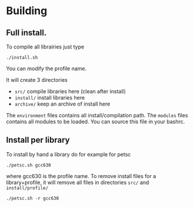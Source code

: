 # Building

## Full install.

To compile all librairies just type

```
./install.sh
```

You can modify the profile name.

It will create 3 directories
- `src/`          compile libraries here (clean after install)
- `install/`      install libraries here
- `archive/`      keep an archive of install here

The `environment` files contains all install/compilation path.
The `modules` files contains all modules to be loaded.
You can source this file in your bashrc.


## Install per library

To install by hand a library do for example for petsc

```
./petsc.sh gcc630
```
where gcc630 is the profile name.
To remove install files for a library+profile, it will remove all files in
directories `src/` and `install/profile/`

```
./petsc.sh -r gcc630
```



